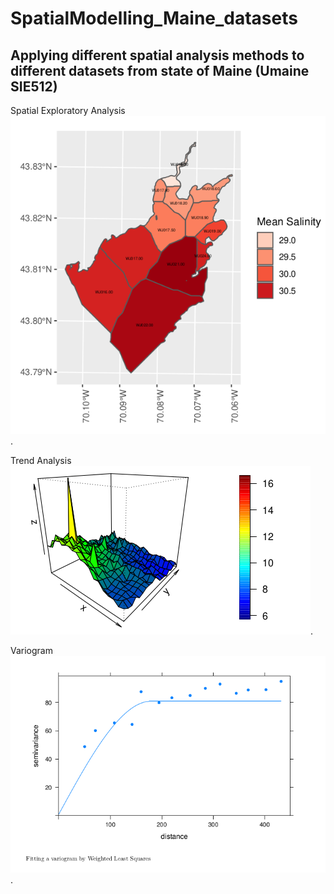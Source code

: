 # SpatialModelling_Maine_datasets

## Applying different spatial analysis methods to different datasets from state of Maine (Umaine SIE512)


Spatial Exploratory Analysis
![](https://github.com/RamyGadalla/SpatialModelling_Maine_datasets/blob/main/Salinity_Maine_map.png).

Trend Analysis
![](https://github.com/RamyGadalla/SpatialModelling_Maine_datasets/blob/main/Trend%20analysis.png).

Variogram
![](https://github.com/RamyGadalla/SpatialModelling_Maine_datasets/blob/main/variogram.png).
